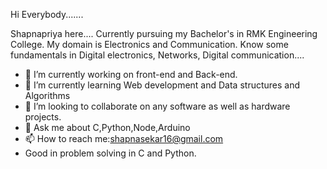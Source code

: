 Hi Everybody.......

Shapnapriya here....
Currently pursuing my Bachelor's in RMK Engineering College.
My domain is Electronics and Communication.
Know some fundamentals in Digital electronics, Networks, Digital communication....



- 🔭 I’m currently working on front-end and Back-end.
- 🌱 I’m currently learning Web development and Data structures and Algorithms
- 👯 I’m looking to collaborate on any software as well as hardware projects.
- 💬 Ask me about C,Python,Node,Arduino
- 📫 How to reach me:shapnasekar16@gmail.com
- Good in problem solving in C and Python.
  

